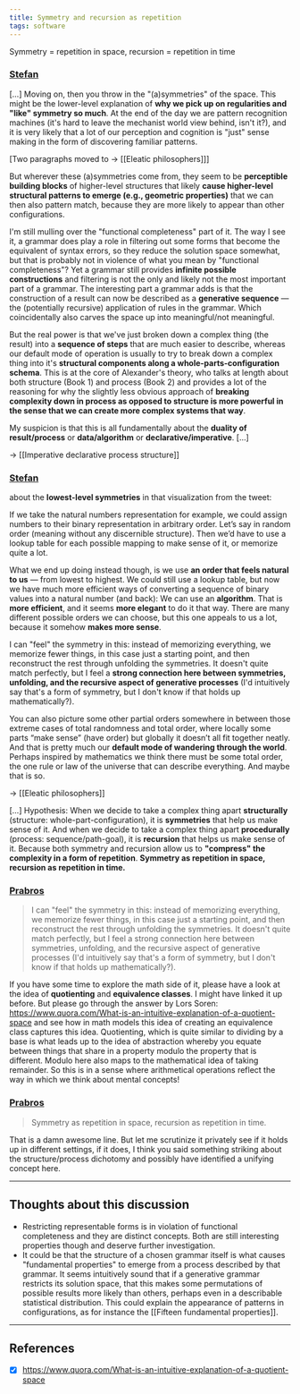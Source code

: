 ```yaml
---
title: Symmetry and recursion as repetition
tags: software
---
```


Symmetry = repetition in space, recursion = repetition in time

### [Stefan](https://t.me/nature_of_order_chat/471)
[…] Moving on, then you throw in the "(a)symmetries" of the space. This might be the lower-level explanation of **why we pick up on regularities and "like" symmetry so much**. At the end of the day we are pattern recognition machines (it's hard to leave the mechanist world view behind, isn't it?), and it is very likely that a lot of our perception and cognition is "just" sense making in the form of discovering familiar patterns. 

[Two paragraphs moved to -> [[Eleatic philosophers]]]

But wherever these (a)symmetries come from, they seem to be **perceptible building blocks** of higher-level structures that likely **cause higher-level structural patterns to emerge (e.g., geometric properties)** that we can then also pattern match, because they are more likely to appear than other configurations.

I'm still mulling over the "functional completeness" part of it. The way I see it, a grammar does play a role in filtering out some forms that become the equivalent of syntax errors, so they reduce the solution space somewhat, but that is probably not in violence of what you mean by "functional completeness"? Yet a grammar still provides **infinite possible constructions** and filtering is not the only and likely not the most important part of a grammar. The interesting part a grammar adds is that the construction of a result can now be described as a **generative sequence** — the (potentially recursive) application of rules in the grammar. Which coincidentally also carves the space up into meaningful/not meaningful. 

But the real power is that we've just broken down a complex thing (the result) into a **sequence of steps** that are much easier to describe, whereas our default mode of operation is usually to try to break down a complex thing into it's **structural components along a whole-parts-configuration schema**. This is at the core of Alexander's theory, who talks at length about both structure (Book 1) and process (Book 2) and provides a lot of the reasoning for why the slightly less obvious approach of **breaking complexity down in process as opposed to structure is more powerful in the sense that we can create more complex systems that way**.

My suspicion is that this is all fundamentally about the **duality of result/process** or **data/algorithm** or **declarative/imperative**. […]

-> [[Imperative declarative process structure]]

### [Stefan](https://t.me/nature_of_order_chat/476)
about the **lowest-level symmetries** in that visualization from the tweet: 

If we take the natural numbers representation for example, we could assign numbers to their binary representation in arbitrary order. Let’s say in random order (meaning without any discernible structure). Then we’d have to use a lookup table for each possible mapping to make sense of it, or memorize quite a lot.

What we end up doing instead though, is we use **an order that feels natural to us** — from lowest to highest. We could still use a lookup table, but now we have much more efficient ways of converting a sequence of binary values into a natural number (and back): We can use an **algorithm**. That is **more efficient**, and it seems **more elegant** to do it that way. There are many different possible orders we can choose, but this one appeals to us a lot, because it somehow **makes more sense**. 

I can "feel" the symmetry in this: instead of memorizing everything, we memorize fewer things, in this case just a starting point, and then reconstruct the rest through unfolding the symmetries. It doesn't quite match perfectly, but I feel a **strong connection here between symmetries, unfolding, and the recursive aspect of generative processes** (I'd intuitively say that's a form of symmetry, but I don't know if that holds up mathematically?).

You can also picture some other partial orders somewhere in between those extreme cases of total randomness and total order, where locally some parts “make sense” (have order) but globally it doesn’t all fit together neatly. And that is pretty much our **default mode of wandering through the world**. Perhaps inspired by mathematics we think there must be some total order, the one rule or law of the universe that can describe everything. And maybe that is so.

-> [[Eleatic philosophers]]

[…] Hypothesis: When we decide to take a complex thing apart **structurally** (structure: whole-part-configuration), it is **symmetries** that help us make sense of it. 
And when we decide to take a complex thing apart **procedurally** (process: sequence/path-goal), it is **recursion** that helps us make sense of it.
Because both symmetry and recursion allow us to **"compress" the complexity in a form of repetition**. **Symmetry as repetition in space, recursion as repetition in time.**

### [Prabros](https://t.me/nature_of_order_chat/488)
> I can "feel" the symmetry in this: instead of memorizing everything, we memorize fewer things, in this case just a starting point, and then reconstruct the rest through unfolding the symmetries. It doesn't quite match perfectly, but I feel a strong connection here between symmetries, unfolding, and the recursive aspect of generative processes (I'd intuitively say that's a form of symmetry, but I don't know if that holds up mathematically?).

If you have some time to explore the math side of it, please have a look at the idea of **quotienting** and **equivalence classes**. I might have linked it up before. But please go through the answer by Lors Soren: <https://www.quora.com/What-is-an-intuitive-explanation-of-a-quotient-space> and see how in math models this idea of creating an equivalence class captures this idea. Quotienting, which is quite similar to dividing by a base is what leads up to the idea of abstraction whereby you equate between things that share in a property modulo the property that is different. Modulo here also maps to the mathematical idea of taking remainder. So this is in a sense where arithmetical operations reflect the way in which we think about mental concepts!

### [Prabros](https://t.me/nature_of_order_chat/490)
> Symmetry as repetition in space, recursion as repetition in time.

That is a damn awesome line. But let me scrutinize it privately see if it holds up in different settings, if it does, I think you said something striking about the structure/process dichotomy and possibly have identified a unifying concept here.

---

## Thoughts about this discussion
* Restricting representable forms is in violation of functional completeness and they are distinct concepts. Both are still interesting properties though and deserve further investigation.
* It could be that the structure of a chosen grammar itself is what causes "fundamental properties" to emerge from a process described by that grammar. It seems intuitively sound that if a generative grammar restricts its solution space, that this makes some permutations of possible results more likely than others, perhaps even in a describable statistical distribution. This could explain the appearance of patterns in configurations, as for instance the [[Fifteen fundamental properties]].

---

## References
- [x] https://www.quora.com/What-is-an-intuitive-explanation-of-a-quotient-space